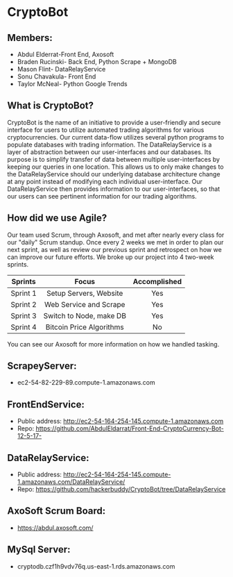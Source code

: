 # CryptoBot

## Members:
- Abdul Elderrat-Front End, Axosoft
- Braden Rucinski- Back End, Python Scrape + MongoDB 
- Mason Flint- DataRelayService
- Sonu Chavakula- Front End
- Taylor McNeal- Python Google Trends

## What is CryptoBot?
CryptoBot is the name of an initiative to provide a user-friendly and secure interface for users to utilize automated trading algorithms for various cryptocurrencies.  Our current data-flow utilizes several python programs to populate databases with trading information.  The DataRelayService is a layer of abstraction between our user-interfaces and our databases.  Its purpose is to simplify transfer of data between multiple user-interfaces by keeping our queries in one location.  This allows us to only make changes to the DataRelayService should our underlying database architecture change at any point instead of modifying each individual user-interface.  Our DataRelayService then provides information to our user-interfaces, so that our users can see pertinent information for our trading algorithms.

## How did we use Agile?
Our team used Scrum, through Axosoft, and met after nearly every class for our "daily" Scrum standup. Once every 2 weeks we met in order to plan our next sprint, as well as review our previous sprint and retrospect on how we can improve our future efforts. We broke up our project into 4 two-week sprints. 

| Sprints       | Focus                   | Accomplished |
| ------------- |:----------------------: |:------------:|
| Sprint 1      | Setup Servers, Website  |     Yes      |
| Sprint 2      | Web Service and Scrape  |     Yes      |
| Sprint 3      | Switch to Node, make DB |     Yes      |
| Sprint 4      | Bitcoin Price Algorithms|     No       |


You can see our Axosoft for more information on how we handled tasking.

## ScrapeyServer: 
- ec2-54-82-229-89.compute-1.amazonaws.com
## FrontEndService: 
- Public address: http://ec2-54-164-254-145.compute-1.amazonaws.com
- Repo: https://github.com/AbdulEldarrat/Front-End-CryptoCurrency-Bot-12-5-17-
## DataRelayService: 
- Public address: http://ec2-54-164-254-145.compute-1.amazonaws.com/DataRelayService/
- Repo: https://github.com/hackerbuddy/CryptoBot/tree/DataRelayService
## AxoSoft Scrum Board:
- https://abdul.axosoft.com/
## MySql Server: 
- cryptodb.czf1h9vdv76q.us-east-1.rds.amazonaws.com 
